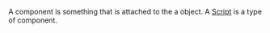A component is something that is attached to the a object. A [Script](../Script) is a type of component.